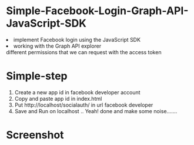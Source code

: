 # Simple-Facebook-Login-Graph-API-JavaScript-SDK

<li>implement Facebook login using the JavaScript SDK </li>
<li>working with the Graph API explorer</li>
different permissions that we can request with the access token

# Simple-step

1. Create a new app id in facebook developer account <br>
2. Copy and paste app id in index.html <br>
3. Put http://localhost/socialauth/ in url facebook developer <br>
4. Save and Run on localhost .. Yeah! done and make some noise....... 






# Screenshot

